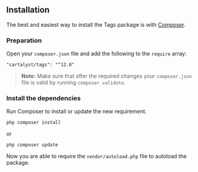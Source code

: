 ## Installation

The best and easiest way to install the Tags package is with [Composer](http://getcomposer.org).

### Preparation

Open your `composer.json` file and add the following to the `require` array:

    "cartalyst/tags": "^12.0"

> **Note:** Make sure that after the required changes your `composer.json` file is valid by running `composer validate`.

### Install the dependencies

Run Composer to install or update the new requirement.

    php composer install

or

    php composer update

Now you are able to require the `vendor/autoload.php` file to autoload the package.
